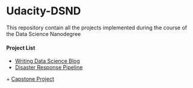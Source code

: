 # Udacity-DSND

This repository contain all the projects implemented during the course of the Data Science Nanodegree

#### Project List
+ <a href='https://github.com/Opiano1/Storytelling-with-Data'>Writing Data Science Blog</a>
+ <a href='https://github.com/Opiano1/Udacity-DSND/tree/master/Disaster%20Response%20Pipeline'>Disaster Response Pipeline
</a> 
+  <a href='https://github.com/Opiano1/Udacity-DSND/tree/master/Capstone'> Capstone Project
</a> 

